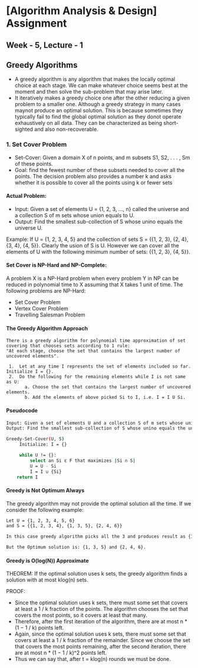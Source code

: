 
# [Algorithm Analysis & Design] Assignment
## Week - 5, Lecture - 1

## Greedy Algorithms
 - A greedy algorithm is any algorithm that makes the locally optimal choice at each stage. We can make whatever choice seems best at the moment and then solve the sub-problem that may arise later. 
 - It iteratively makes a greedy choice one after the other reducing a given problem to a smaller one.
Although a greedy strategy in many cases maynot produce an optimal solution. This is because sometimes they typically fail to find the global optimal solution as they donot operate exhaustively on all data.
They can be characterized as being short-sighted and also non-recoverable.

### 1. Set Cover Problem
 - Set-Cover: Given a domain X of n points, and m subsets S1, S2, . . . , Sm of these points. 
 - Goal: find the fewest number of these subsets needed to cover all the points. The decision problem also provides a number k and asks whether it is possible to cover all the points using k or fewer sets

#### Actual Problem:
 - Input: Given a set of elements U = {1, 2, 3, ..., n} called the universe and a collection S of m sets whose union equals to U. 
 - Output: Find the smallest sub-collection of S whose unino equals the universe U.

Example: If U = {1, 2, 3, 4, 5} and the collection of sets S = {{1, 2, 3}, {2, 4}, {3, 4}, {4, 5}}. Clearly the usion of S is U. However we can cover all the elements of U with the following minimum number of sets: {{1, 2, 3}, {4, 5}}.
 
#### Set Cover is NP-Hard and NP-Complete:
A problem X is a NP-Hard problem when every problem Y in NP can be reduced in polynomial time to X assuming that X takes 1 unit of time. The following problems are NP-Hard:
 - Set Cover Problem
 - Vertex Cover Problem
 - Travelling Salesman Problem

#### The Greedy Algorithm Approach
    There is a greedy algorithm for polynomial time approximation of set covering that chooses sets according to 1 rule:
    "At each stage, choose the set that contains the largest number of uncovered elements".

     1.  Let at any time I represents the set of elements included so far. Initialize I = {}.
     2.  Do the following for the remaining elements while I is not same as U:
           a. Choose the set that contains the largest number of uncovered elements.
           b. Add the elements of above picked Si to I, i.e. I = I U Si.

#### Pseudocode 
```bash
Input: Given a set of elements U and a collection S of m sets whose union equals to U. 
Output: Find the smallest sub-collection of S whose unino equals the universe U.

Greedy-Set-Cover(U, S)
     Initialize: I = {}

     while U != {}:
         select an Si ε F that maximizes |Si ∩ S|
         U = U - Si
         I = I ∪ {Si}
    return I
```

#### Greedy is Not Optimum Always
The greedy algorithm may not provide the optimal solution all the time. If we consider the following example:
```bash
Let U = {1, 2, 3, 4, 5, 6}
and S = {{1, 2, 3, 4}, {1, 3, 5}, {2, 4, 6}}

In this case greedy algorithm picks all the 3 and produces result as {1, 2, 3, 4}, {1, 3, 5}, {2, 4, 6}.

But the Optimum solution is: {1, 3, 5} and {2, 4, 6}.
```

#### Greedy is O(log(N)) Approximate

THEOREM: If the optimal solution uses k sets, the greedy algorithm finds a solution with at most klog(n) sets.

PROOF: 
 - Since the optimal solution uses k sets, there must some set that covers at least a 1 / k fraction of the points. The algorithm chooses the set that covers the most points, so it covers at least that many. 
 - Therefore, after the first iteration of the algorithm, there are at most n * (1 − 1 / k) points left. 
 - Again, since the optimal solution uses k sets, there must some set that covers at least a 1 / k fraction of the remainder. Since we choose the set that covers the most points remaining, after the second iteration, there are at most n * (1 − 1 / k)^2 points left. 
 - Thus we can say that, after t = klog(n) rounds we must be done.
